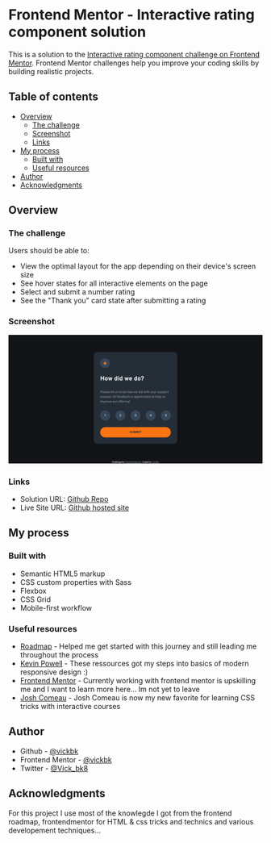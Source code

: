 # Frontend Mentor - Interactive rating component solution

This is a solution to the [Interactive rating component challenge on Frontend Mentor](https://www.frontendmentor.io/challenges/interactive-rating-component-koxpeBUmI). Frontend Mentor challenges help you improve your coding skills by building realistic projects.

## Table of contents

- [Overview](#overview)
  - [The challenge](#the-challenge)
  - [Screenshot](#screenshot)
  - [Links](#links)
- [My process](#my-process)
  - [Built with](#built-with)
  - [Useful resources](#useful-resources)
- [Author](#author)
- [Acknowledgments](#acknowledgments)

## Overview

### The challenge

Users should be able to:

- View the optimal layout for the app depending on their device's screen size
- See hover states for all interactive elements on the page
- Select and submit a number rating
- See the "Thank you" card state after submitting a rating

### Screenshot

![](./design/solution/Desktop-Design.png)

### Links

- Solution URL: [Github Repo](https://vickbk.github.io/frontendmentor/interactive-rating-component/)
- Live Site URL: [Github hosted site](https://vickbk.github.io/frontendmentor/interactive-rating-component/)

## My process

### Built with

- Semantic HTML5 markup
- CSS custom properties with Sass
- Flexbox
- CSS Grid
- Mobile-first workflow

### Useful resources

- [Roadmap](https://roadmap.io) - Helped me get started with this journey and still leading me throughout the process
- [Kevin Powell](https://courses.kevinpowell.co/conquering-responsive-layouts) - These ressources got my steps into basics of modern responsive design :)
- [Frontend Mentor](https://www.frontendmentor.io) - Currently working with frontend mentor is upskilling me and I want to learn more here... Im not yet to leave
- [Josh Comeau](https://www.joshwcomeau.com/) - Josh Comeau is now my new favorite for learning CSS tricks with interactive courses

## Author

- Github - [@vickbk](https://github.com/vickbk)
- Frontend Mentor - [@vickbk](https://www.frontendmentor.io/profile/vickbk)
- Twitter - [@Vick_bk8](https://x.com/Vick_bk8)

## Acknowledgments

For this project I use most of the knowlegde I got from the frontend roadmap, frontendmentor for HTML & css tricks and technics and various developement techniques...
